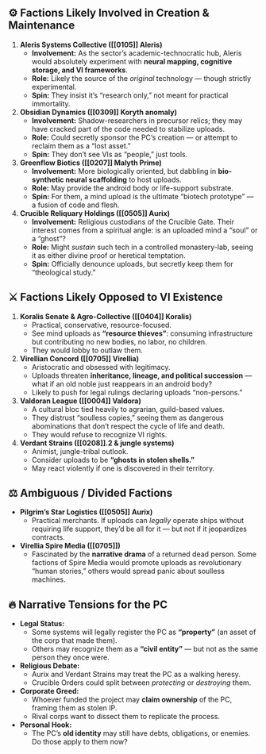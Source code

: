 ## ⚙️ Factions Likely Involved in Creation & Maintenance

1. **Aleris Systems Collective ([[0105]] Aleris)**
    - **Involvement:** As the sector’s academic-technocratic hub, Aleris would absolutely experiment with **neural mapping, cognitive storage, and VI frameworks**.
    - **Role:** Likely the source of the _original_ technology — though strictly experimental.
    - **Spin:** They insist it’s “research only,” not meant for practical immortality.
2. **Obsidian Dynamics ([[0309]] Koryth anomaly)**
    - **Involvement:** Shadow-researchers in precursor relics; they may have cracked part of the code needed to stabilize uploads.
    - **Role:** Could secretly sponsor the PC’s creation — or attempt to reclaim them as a “lost asset.”
    - **Spin:** They don’t see VIs as “people,” just tools.
3. **Greenflow Biotics ([[0207]] Malyth Prime)**
    - **Involvement:** More biologically oriented, but dabbling in **bio-synthetic neural scaffolding** to host uploads.
    - **Role:** May provide the android body or life-support substrate.
    - **Spin:** For them, a mind upload is the ultimate “biotech prototype” — a fusion of code and flesh.
4. **Crucible Reliquary Holdings ([[0505]] Aurix)**
    - **Involvement:** Religious custodians of the Crucible Gate. Their interest comes from a spiritual angle: is an uploaded mind a “soul” or a “ghost”?
    - **Role:** Might _sustain_ such tech in a controlled monastery-lab, seeing it as either divine proof or heretical temptation.
    - **Spin:** Officially denounce uploads, but secretly keep them for “theological study.”

## ⚔️ Factions Likely Opposed to VI Existence

1. **Koralis Senate & Agro-Collective ([[0404]] Koralis)**
    - Practical, conservative, resource-focused.
    - See mind uploads as **“resource thieves”**: consuming infrastructure but contributing no new bodies, no labor, no children.
    - They would lobby to outlaw them.
2. **Virellian Concord ([[0705]] Virellia)**
    - Aristocratic and obsessed with legitimacy.
    - Uploads threaten **inheritance, lineage, and political succession** — what if an old noble just reappears in an android body?
    - Likely to push for legal rulings declaring uploads “non-persons.”
3. **Valdoran League ([[0004]] Valdora)**
    - A cultural bloc tied heavily to agrarian, guild-based values.
    - They distrust “soulless copies,” seeing them as dangerous abominations that don’t respect the cycle of life and death.
    - They would refuse to recognize VI rights.
4. **Verdant Strains ([[0208]].2 & jungle systems)**
    - Animist, jungle-tribal outlook.
    - Consider uploads to be **“ghosts in stolen shells.”**
    - May react violently if one is discovered in their territory.

## ⚖️ Ambiguous / Divided Factions

- **Pilgrim’s Star Logistics ([[0505]] Aurix)**
    - Practical merchants. If uploads can _legally_ operate ships without requiring life support, they’d be all for it — but not if it jeopardizes contracts.
- **Virellia Spire Media ([[0705]])**
    - Fascinated by the **narrative drama** of a returned dead person. Some factions of Spire Media would promote uploads as revolutionary “human stories,” others would spread panic about soulless machines.

## 🔥 Narrative Tensions for the PC

- **Legal Status:**
    - Some systems will legally register the PC as **“property”** (an asset of the corp that made them).
    - Others may recognize them as a **“civil entity”** — but not as the same person they once were.
- **Religious Debate:**
    - Aurix and Verdant Strains may treat the PC as a walking heresy.
    - Crucible Orders could split between _protecting_ or _destroying_ them.
- **Corporate Greed:**
    - Whoever funded the project may **claim ownership** of the PC, framing them as stolen IP.
    - Rival corps want to dissect them to replicate the process.
- **Personal Hook:**
    - The PC’s **old identity** may still have debts, obligations, or enemies. Do those apply to them now?